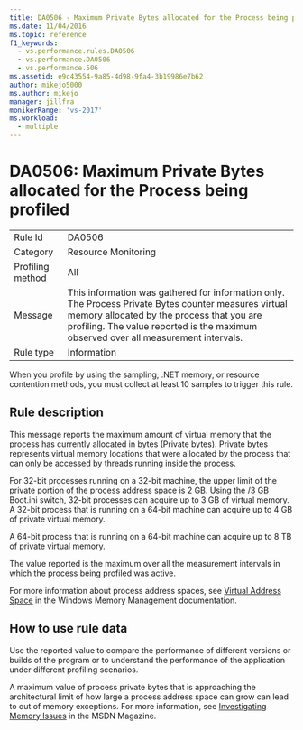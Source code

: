 ```yaml
---
title: DA0506 - Maximum Private Bytes allocated for the Process being profiled | Microsoft Docs
ms.date: 11/04/2016
ms.topic: reference
f1_keywords: 
  - vs.performance.rules.DA0506
  - vs.performance.DA0506
  - vs.performance.506
ms.assetid: e9c43554-9a85-4d98-9fa4-3b19986e7b62
author: mikejo5000
ms.author: mikejo
manager: jillfra
monikerRange: 'vs-2017'
ms.workload: 
  - multiple
---
```

# DA0506: Maximum Private Bytes allocated for the Process being profiled

|||
|-|-|
|Rule Id|DA0506|
|Category|Resource Monitoring|
|Profiling method|All|
|Message|This information was gathered for information only. The Process Private Bytes counter measures virtual memory allocated by the process that you are profiling. The value reported is the maximum observed over all measurement intervals.|
|Rule type|Information|

 When you profile by using the sampling, .NET memory, or resource contention methods, you must collect at least 10 samples to trigger this rule.

## Rule description
 This message reports the maximum amount of virtual memory that the process has currently allocated in bytes (Private bytes). Private bytes represents virtual memory locations that were allocated by the process that can only be accessed by threads running inside the process.

 For 32-bit processes running on a 32-bit machine, the upper limit of the private portion of the process address space is 2 GB. Using the [/3 GB](https://support.microsoft.com/help/833721/available-switch-options-for-the-windows-xp-and-the-windows-server-200) Boot.ini switch, 32-bit processes can acquire up to 3 GB of virtual memory. A 32-bit process that is running on a 64-bit machine can acquire up to 4 GB of private virtual memory.

 A 64-bit process that is running on a 64-bit machine can acquire up to 8 TB of private virtual memory.

 The value reported is the maximum over all the measurement intervals in which the process being profiled was active.

 For more information about process address spaces, see [Virtual Address Space](/windows/win32/memory/virtual-address-space) in the Windows Memory Management documentation.

## How to use rule data
 Use the reported value to compare the performance of different versions or builds of the program or to understand the performance of the application under different profiling scenarios.

 A maximum value of process private bytes that is approaching the architectural limit of how large a process address space can grow can lead to out of memory exceptions. For more information, see [Investigating Memory Issues](https://msdn.microsoft.com/magazine/cc163528.aspx) in the MSDN Magazine.
